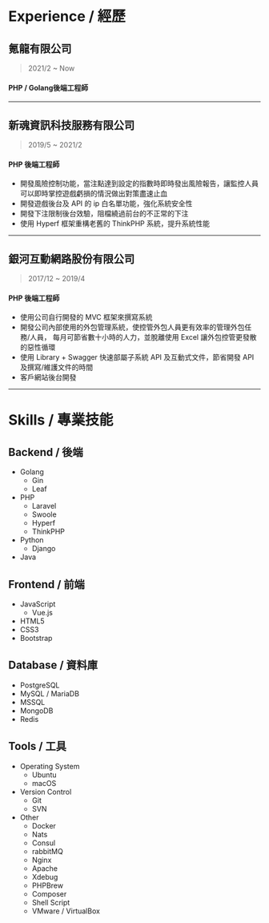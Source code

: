# <i class="fas fa-users"></i> Experience / 經歷

## 氪龍有限公司
> 2021/2 ~ Now
#### PHP / Golang後端工程師

---

## 新魂資訊科技服務有限公司
> 2019/5 ~ 2021/2
#### PHP 後端工程師

* 開發風險控制功能，當注點達到設定的指數時即時發出風險報告，讓監控人員可以即時掌控遊戲虧損的情況做出對策盡速止血
* 開發遊戲後台及 API 的 ip 白名單功能，強化系統安全性
* 開發下注限制後台效驗，阻檔繞過前台的不正常的下注
* 使用 Hyperf 框架重構老舊的 ThinkPHP 系統，提升系統性能

---

## 銀河互動網路股份有限公司
>2017/12 ~ 2019/4
#### PHP 後端工程師

* 使用公司自行開發的 MVC 框架來撰寫系統
* 開發公司內部使用的外包管理系統，使控管外包人員更有效率的管理外包任務/人員，
  每月可節省數十小時的人力，並脫離使用 Excel 讓外包控管更發散的惡性循環
* 使用 Library + Swagger 快速部屬子系統 API 及互動式文件，節省開發 API 及撰寫/維護文件的時間
* 客戶網站後台開發

<!-- > 2013/11 ~ 2017/11
#### 資料處理工讀生

* 使用公司自行開發的系統來撰寫自動化腳本
* 使用 AutoHotKey 撰寫自動化腳本來完成 Routine 工作事項
* 使用 PHP / JavaScript 撰寫提昇部門工作效率的工具程式
  * Slot Generator 批次隨機產生姓名、暱稱、文案等資料
  * 網址正規化工具，方便操作人員和系統溝通快速驗證比對網址 -->

---

# <i class="fas fa-code"></i> Skills / 專業技能

## Backend / 後端

* Golang
  * Gin
  * Leaf
* PHP
  * Laravel
  * Swoole
  * Hyperf
  * ThinkPHP
* Python
  * Django
* Java

## Frontend / 前端

* JavaScript
  * Vue.js
* HTML5
* CSS3
* Bootstrap

## Database / 資料庫

* PostgreSQL
* MySQL / MariaDB
* MSSQL
* MongoDB
* Redis

## Tools / 工具

* Operating System
  * Ubuntu
  * macOS
* Version Control
  * Git
  * SVN
* Other
  * Docker
  * Nats
  * Consul
  * rabbitMQ
  * Nginx
  * Apache
  * Xdebug
  * PHPBrew
  * Composer
  * Shell Script
  * VMware / VirtualBox
